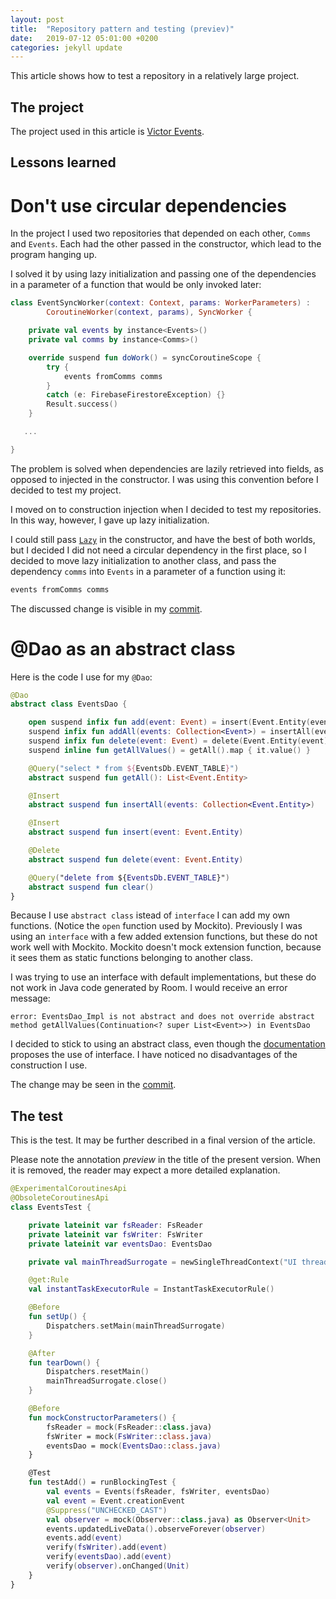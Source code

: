```yaml
---
layout: post
title:  "Repository pattern and testing (previev)"
date:   2019-07-12 05:01:00 +0200
categories: jekyll update
---
```


This article shows how to test a repository in a relatively large project.

## The project

The project used in this article is [Victor Events][events].

## Lessons learned

# Don't use circular dependencies

In the project I used two repositories that depended on each other, `Comms` and `Events`. Each had the other passed in the constructor, which lead to the program hanging up.

I solved it by using lazy initialization and passing one of the dependencies in a parameter of a function that would be only invoked later:

```kotlin
class EventSyncWorker(context: Context, params: WorkerParameters) :
        CoroutineWorker(context, params), SyncWorker {

    private val events by instance<Events>()
    private val comms by instance<Comms>()

    override suspend fun doWork() = syncCoroutineScope {
        try {
            events fromComms comms
        }
        catch (e: FirebaseFirestoreException) {}
        Result.success()
    }

   ...

}
```

The problem is solved when dependencies are lazily retrieved into fields, as opposed to injected in the constructor. I was using this convention before I decided to test my project.

I moved on to construction injection when I decided to test my repositories. In this way, however, I gave up lazy initialization.

I could still pass [`Lazy`][lazy] in the constructor, and have the best of both worlds, but I decided I did not need a circular dependency in the first place, so I decided to move lazy initialization to another class, and pass the dependency `comms` into `Events` in a parameter of a function using it:

```kotlin
events fromComms comms
```

The discussed change is visible in my [commit][commit-one].

# @Dao as an abstract class

Here is the code I use for my `@Dao`:

```kotlin
@Dao
abstract class EventsDao {

    open suspend infix fun add(event: Event) = insert(Event.Entity(event))
    suspend infix fun addAll(events: Collection<Event>) = insertAll(events.map { Event.Entity(it) })
    suspend infix fun delete(event: Event) = delete(Event.Entity(event))
    suspend inline fun getAllValues() = getAll().map { it.value() }

    @Query("select * from ${EventsDb.EVENT_TABLE}")
    abstract suspend fun getAll(): List<Event.Entity>

    @Insert
    abstract suspend fun insertAll(events: Collection<Event.Entity>)

    @Insert
    abstract suspend fun insert(event: Event.Entity)

    @Delete
    abstract suspend fun delete(event: Event.Entity)

    @Query("delete from ${EventsDb.EVENT_TABLE}")
    abstract suspend fun clear()
}

```

Because I use `abstract class` istead of `interface` I can add my own functions. (Notice the `open` function used by Mockito). Previously I was using an `interface` with a few added extension functions, but these do not work well with Mockito. Mockito doesn't mock extension function, because it sees them as static functions belonging to another class.

I was trying to use an interface with default implementations, but these do not work in Java code generated by Room. I would receive an error message:

```
error: EventsDao_Impl is not abstract and does not override abstract method getAllValues(Continuation<? super List<Event>>) in EventsDao
```

I decided to stick to using an abstract class, even though the [documentation][dao-doco] proposes the use of interface. I have noticed no disadvantages of the construction I use.

The change may be seen in the [commit][commit-one].

## The test

This is the test. It may be further described in a final version of the article.

Please note the annotation *preview* in the title of the present version. When it is removed, the reader may expect a more detailed explanation.

```kotlin
@ExperimentalCoroutinesApi
@ObsoleteCoroutinesApi
class EventsTest {

    private lateinit var fsReader: FsReader
    private lateinit var fsWriter: FsWriter
    private lateinit var eventsDao: EventsDao

    private val mainThreadSurrogate = newSingleThreadContext("UI thread")

    @get:Rule
    val instantTaskExecutorRule = InstantTaskExecutorRule()

    @Before
    fun setUp() {
        Dispatchers.setMain(mainThreadSurrogate)
    }

    @After
    fun tearDown() {
        Dispatchers.resetMain()
        mainThreadSurrogate.close()
    }

    @Before
    fun mockConstructorParameters() {
        fsReader = mock(FsReader::class.java)
        fsWriter = mock(FsWriter::class.java)
        eventsDao = mock(EventsDao::class.java)
    }

    @Test
    fun testAdd() = runBlockingTest {
        val events = Events(fsReader, fsWriter, eventsDao)
        val event = Event.creationEvent
        @Suppress("UNCHECKED_CAST")
        val observer = mock(Observer::class.java) as Observer<Unit>
        events.updatedLiveData().observeForever(observer)
        events.add(event)
        verify(fsWriter).add(event)
        verify(eventsDao).add(event)
        verify(observer).onChanged(Unit)
    }
}
```

[events]: https://github.com/syrop/Victor-Events
[commit-one]: https://github.com/syrop/Victor-Events/commit/740f99922ca5a6c81e366a84c8c04ff30e8f6d82
[dao-doco]: https://developer.android.com/training/data-storage/room/accessing-data.html
[lazy]: https://kotlinlang.org/api/latest/jvm/stdlib/kotlin/-lazy/index.html

